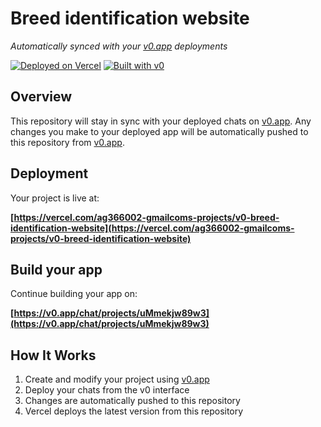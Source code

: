 # Breed identification website

*Automatically synced with your [v0.app](https://v0.app) deployments*

[![Deployed on Vercel](https://img.shields.io/badge/Deployed%20on-Vercel-black?style=for-the-badge&logo=vercel)](https://vercel.com/ag366002-gmailcoms-projects/v0-breed-identification-website)
[![Built with v0](https://img.shields.io/badge/Built%20with-v0.app-black?style=for-the-badge)](https://v0.app/chat/projects/uMmekjw89w3)

## Overview

This repository will stay in sync with your deployed chats on [v0.app](https://v0.app).
Any changes you make to your deployed app will be automatically pushed to this repository from [v0.app](https://v0.app).

## Deployment

Your project is live at:

**[https://vercel.com/ag366002-gmailcoms-projects/v0-breed-identification-website](https://vercel.com/ag366002-gmailcoms-projects/v0-breed-identification-website)**

## Build your app

Continue building your app on:

**[https://v0.app/chat/projects/uMmekjw89w3](https://v0.app/chat/projects/uMmekjw89w3)**

## How It Works

1. Create and modify your project using [v0.app](https://v0.app)
2. Deploy your chats from the v0 interface
3. Changes are automatically pushed to this repository
4. Vercel deploys the latest version from this repository